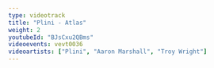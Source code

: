 ```yaml
---
type: videotrack
title: "Plini - Atlas"
weight: 2
youtubeId: "BJsCxu2QBms"
videoevents: vevt0036
videoartists: ["Plini", "Aaron Marshall", "Troy Wright"]
---
```

